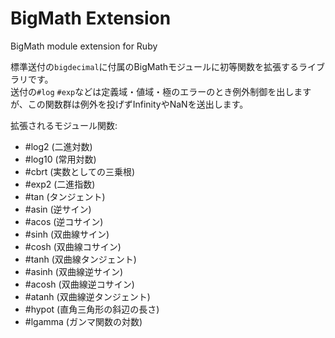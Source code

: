 # BigMath Extension
BigMath module extension for Ruby

標準送付の`bigdecimal`に付属のBigMathモジュールに初等関数を拡張するライブラリです。  
送付の`#log` `#exp`などは定義域・値域・極のエラーのとき例外制御を出しますが、この関数群は例外を投げずInfinityやNaNを送出します。  

拡張されるモジュール関数:  
- #log2 (二進対数)
- #log10 (常用対数)
- #cbrt (実数としての三乗根)
- #exp2 (二進指数)
- #tan (タンジェント)
- #asin (逆サイン)
- #acos (逆コサイン)
- #sinh (双曲線サイン)
- #cosh (双曲線コサイン)
- #tanh (双曲線タンジェント)
- #asinh (双曲線逆サイン)
- #acosh (双曲線逆コサイン)
- #atanh (双曲線逆タンジェント)
- #hypot (直角三角形の斜辺の長さ)
- #lgamma (ガンマ関数の対数)
